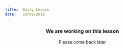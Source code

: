 ```yaml
---
title:  Daily Lesson
date:   10/09/2019
---
```


### <center>We are working on this lesson</center>
<center>Please come back later</center>